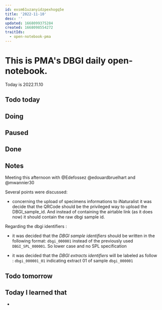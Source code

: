 ```yaml
---
id: exsm61uzanyidzpexhogq5e
title: '2022-11-10'
desc: ''
updated: 1668099375284
created: 1668098554272
traitIds:
  - open-notebook-pma
---
```


# This is PMA's DBGI daily open-notebook.

Today is 2022.11.10

## Todo today

###
###
###

## Doing

## Paused

## Done

## Notes


Meeting this afternoon with @Edefossez @edouardbruelhart and @mwannier30

Several points were discussed:

- concerning the upload of specimens informations to iNaturalist it was decide that the QRCode should be the privileged way to upload the DBGI_sample_id. And instead of containing the airtable link (as it does now) it should contain the raw dbgi sample id.


Regarding the dbgi identifiers : 

- it was decided that the _DBGI sample identifiers_ should be written in the following format:
`dbgi_000001` instead of the previously used `DBGI_SPL_000001`. So lower case and no SPL specification

- it was decided that the _DBGI extracts identifiers_ will be labeled as follow : `dbgi_000001_01` indicating extract 01 of sample `dbgi_000001`






## Todo tomorrow

###
###
###


## Today I learned that

- 